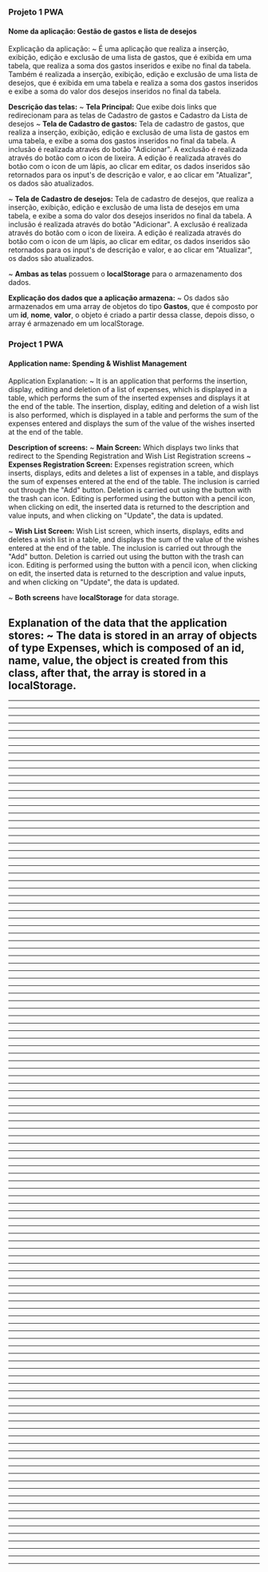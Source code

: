 ### Projeto 1 PWA
#### Nome da aplicação: Gestão de gastos e lista de desejos

Explicação da aplicação:
  ~ É uma aplicação que realiza a inserção, exibição, edição e exclusão de uma lista de gastos, que é exibida em uma tabela, que realiza a soma dos gastos inseridos e exibe no final da tabela. Também é realizada a inserção, exibição, edição e exclusão de uma lista de desejos, que é exibida em uma tabela e realiza a soma dos gastos inseridos e exibe a soma do valor dos desejos inseridos no final da tabela.

**Descrição das telas:**
  ~ **Tela Principal:** Que exibe dois links que redirecionam para as telas de Cadastro de gastos e Cadastro da Lista de desejos
  ~ **Tela de Cadastro de gastos:** Tela de cadastro de gastos, que realiza a inserção, exibição, edição e exclusão de uma lista de gastos em uma tabela, e exibe a soma dos gastos inseridos no final da tabela.
  A inclusão é realizada através do botão "Adicionar".
  A exclusão é realizada através do botão com o icon de lixeira.
  A edição é realizada através do botão com o icon de um lápis, ao clicar em editar, os dados inseridos são retornados para os input's de descrição e valor, e ao clicar em "Atualizar", os dados são atualizados.

  ~ **Tela de Cadastro de desejos:** Tela de cadastro de desejos, que realiza a inserção, exibição, edição e exclusão de uma lista de desejos em uma tabela, e exibe a soma do valor dos desejos inseridos no final da tabela.
  A inclusão é realizada através do botão "Adicionar".
  A exclusão é realizada através do botão com o icon de lixeira.
  A edição é realizada através do botão com o icon de um lápis, ao clicar em editar, os dados inseridos são retornados para os input's de descrição e valor, e ao clicar em "Atualizar", os dados são atualizados.

  ~ **Ambas as telas** possuem o **localStorage** para o armazenamento dos dados.

**Explicação dos dados que a aplicação armazena:**
  ~ Os dados são armazenados em uma array de objetos do tipo **Gastos**, que é composto por um **id**, **nome**, **valor**, o objeto é criado a partir dessa classe, depois disso, o array é armazenado em um localStorage.
  
### Project 1 PWA
#### Application name: Spending & Wishlist Management

Application Explanation:
  ~ It is an application that performs the insertion, display, editing and deletion of a list of expenses, which is displayed in a table, which performs the sum of the inserted expenses and displays it at the end of the table. The insertion, display, editing and deletion of a wish list is also performed, which is displayed in a table and performs the sum of the expenses entered and displays the sum of the value of the wishes inserted at the end of the table.

**Description of screens:**
  ~ **Main Screen:** Which displays two links that redirect to the Spending Registration and Wish List Registration screens
  ~ **Expenses Registration Screen:** Expenses registration screen, which inserts, displays, edits and deletes a list of expenses in a table, and displays the sum of expenses entered at the end of the table.
  The inclusion is carried out through the "Add" button.
  Deletion is carried out using the button with the trash can icon.
  Editing is performed using the button with a pencil icon, when clicking on edit, the inserted data is returned to the description and value inputs, and when clicking on "Update", the data is updated.

  ~ **Wish List Screen:** Wish List screen, which inserts, displays, edits and deletes a wish list in a table, and displays the sum of the value of the wishes entered at the end of the table.
  The inclusion is carried out through the "Add" button.
  Deletion is carried out using the button with the trash can icon.
  Editing is performed using the button with a pencil icon, when clicking on edit, the inserted data is returned to the description and value inputs, and when clicking on "Update", the data is updated.

  ~ **Both screens** have **localStorage** for data storage.

**Explanation of the data that the application stores:**
  ~ The data is stored in an array of objects of type **Expenses**, which is composed of an **id**, **name**, **value**, the object is created from this class, after that, the array is stored in a localStorage.
  ----------------------------------------------------------------------------------
  --------------------------------------------------------------------------
  ------------------------------------------------------
------------------------  ------------------------------------------------------
---------------------------------------
  ---------------------------------------------------
  ------------------------------------
----  ------------------------------------------------------
----  ------------------------------------------------------------------------
----  -----------------------------------
----  ----------------------------------------------------------------------
--------------------  ------------------------------------------------------
---------------------------------------
  ----------------------------------------------------------------------------------------
  ------------------------------------------------------
--------------------------------------------------------------------
  ------------------------------  ------------------------------------------------------
---------------------------------------
  ------------------------------------------------------------
---------------------------------------
  ------------------------------------
----  ------------------------------------------------------
----  ------------------------------------------------------------------------
----  -----------------------------------
----  -------------------------------------------------------------
  ---------------------------  ------------------------------------------------------
---------------------------------------
   ------------------------------------------------------
---------------------------------------
  ------------------------------------ ---------------------------------------------
----  ------------------------------------------------------
----  ------------------------------------------------------------------------
----  ------------------------------------------------------------------------------
  ----------------------------   ------------------------------------------------------
---------------------------------------
  ------------------------------------ ------------------------------------------------------
---------------------------------------
  ----------------------------------------------------------------------------------------------------
---------------------  ------------------------------------------------------
---------------------------------------
  ---------------------------------------------------------------------
----  ------------------------------------------------------
----------  ------------------------------------------------------
---------------------------------------
  -----------------------------------------------------------------
  -------------------------  ------------------------------------------------------
---------------------------------------
  -------------------------------------------------------------------------------------------------
  ------------------------------------------------------
---------------------------------------
  ------------------------------------
----  ------------------------------------------------------
----  ------------------------------------------------------------------------
----  -----------------------------------
----  ------------------------------------  ------------------------------------------------------
---------------------------------------
  ------------------------------------
----  ------------------------------------------------------
----  --------  ------------------------------------------------------
---------------------------------------
  ----------------------------------------------------------------------------------------------------
----  -----------------------------------
----  ------------------------------------  --------------------------------------------------------------------
  ------------------------------------------------------
---------------------------------------
  ------------------------------------
----  ------------------------------------------------------
----  ------------------------------------------------------------------------
----  -----------------------------------
----  ----------------------------------------------------------------------------
---------------------------------------
  ------------------------------------
----  ------------------------------------------------------
----  ------------------------------------------------------------------------
----  -----------------------------------
----  ----------------------------------------------------
---------------------------------------
  ------------------------------------
----  ------------------------------------------------------
----  ------------------------------------------------------------------------
----  -----------------------------------
----  -------------------------------------------------------------------------------------
  ------------------------------------------------------
---------------------------------------
  ------------------------------------
----  ------------------------------------------------------
----  ------------------------------------------------------------------------
----  -----------------------------------
----  ----------------------------------------------------
----  ---------------------------------------------------------
  ------------------------------------
----  ------------------------------------------------------------------------------------
  ------------------------------------------------------
---------------------------------------
  ------------------------------------
----  ------------------------------------------------------
----  ------------------------------------------------------------------------
----  -----------------------------------
----  ------------------------------------------------------------
----  ------------------------------------------------------------------------
----  -----------------------------------
----  --------------------------------------------------------------
  ------------------------------------------------------
---------------------------------------
  -----------------------------------------------------------------
  ------------------------------------------------------
---------------------------------------
  ------------------------------------
----  ------------------------------------------------------
----  ------------------------------------------------------------------------
----  -----------------------------------
----  -------------------------------------------------------------
----  ------------------------------------------------------
----  ------------------------------------------------------------------------
----  -----------------------------------
----  ------------------------------------
---------------------------------------------------------
